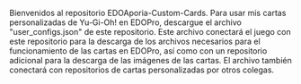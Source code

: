 Bienvenidos al repositorio EDOAporia-Custom-Cards.
Para usar mis cartas personalizadas de Yu-Gi-Oh! en EDOPro, descargue el archivo "user_configs.json" de este repositorio.
Este archivo conectará el juego con este repositorio para la descarga de los archivos necesarios para el funcionamiento de las cartas en EDOPro,
así como con un repositorio adicional para la descarga de las imágenes de las cartas.
El archivo también conectará con repositorios de cartas personalizadas por otros colegas.
